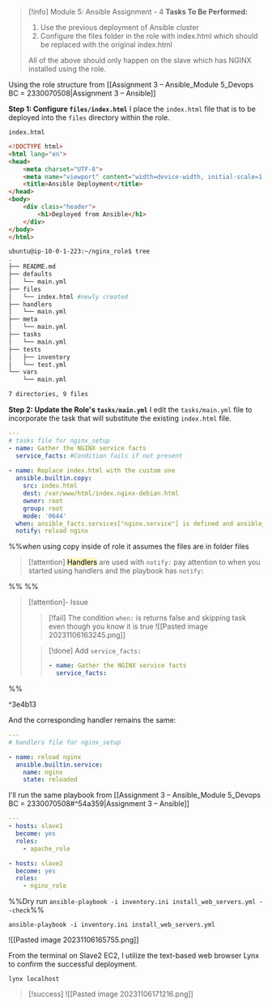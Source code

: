 
> [!info] Module 5: Ansible Assignment - 4
> **Tasks To Be Performed:** 
> 1. Use the previous deployment of Ansible cluster 
> 2. Configure the files folder in the role with index.html which should be replaced with the original index.html 
> 
> All of the above should only happen on the slave which has NGINX installed using the role.

Using the role structure from [[Assignment 3 – Ansible_Module 5_Devops BC = 2330070508|Assignment 3 – Ansible]] 

**Step 1: Configure `files/index.html`** 
I place the `index.html` file that is to be deployed into the `files` directory within the role.

`index.html`
```html
<!DOCTYPE html>
<html lang="en">
<head>
    <meta charset="UTF-8">
    <meta name="viewport" content="width=device-width, initial-scale=1.0">
    <title>Ansible Deployment</title>
</head>
<body>
    <div class="header">
        <h1>Deployed from Ansible</h1>
    </div>
</body>
</html>
```


```bash
ubuntu@ip-10-0-1-223:~/nginx_role$ tree
.
├── README.md
├── defaults
│   └── main.yml
├── files
│   └── index.html #newly created
├── handlers
│   └── main.yml
├── meta
│   └── main.yml
├── tasks
│   └── main.yml
├── tests
│   ├── inventory
│   └── test.yml
└── vars
    └── main.yml

7 directories, 9 files
```



**Step 2: Update the Role's `tasks/main.yml`** 
I edit the `tasks/main.yml` file to incorporate the task that will substitute the existing `index.html` file.

```yaml
---
# tasks file for nginx_setup
- name: Gather the NGINX service facts
  service_facts: #Condition fails if not present
  
- name: Replace index.html with the custom one
  ansible.builtin.copy:
    src: index.html
    dest: /var/www/html/index.nginx-debian.html
    owner: root
    group: root
    mode: '0644'
  when: ansible_facts.services["nginx.service"] is defined and ansible_facts.services["nginx.service"].state == "running"
  notify: reload nginx
```

%%when using copy inside of role it assumes the files are in folder files

> [!attention]
> <mark style="background: #FFF3A3A6;">Handlers</mark> are used with `notify:` pay attention to when you started using handlers and the playbook has `notify:`

%%
%%
> [!attention]- Issue
> > [!fail] The condition `when:` is returns false and skipping task even though you know it is true
> > ![[Pasted image 20231106163245.png]]
> 
> > [!done] Add `service_facts:`
> > ```yaml
> > - name: Gather the NGINX service facts
> >   service_facts:
> > ```
> > 
> 

%%

^3e4b13

And the corresponding handler remains the same:
```yaml
---
# handlers file for nginx_setup

- name: reload nginx
  ansible.builtin.service:
    name: nginx
    state: reloaded
```

I'll run the same playbook from [[Assignment 3 – Ansible_Module 5_Devops BC = 2330070508#^54a359|Assignment 3 – Ansible]]

```yaml
---
- hosts: slave1
  become: yes
  roles:
    - apache_role

- hosts: slave2
  become: yes
  roles:
    - nginx_role
```

%%Dry run `ansible-playbook -i inventory.ini install_web_servers.yml --check`%%

```
ansible-playbook -i inventory.ini install_web_servers.yml 
```
![[Pasted image 20231106165755.png]]

From the terminal on Slave2 EC2, I utilize the text-based web browser Lynx to confirm the successful deployment.
```
lynx localhost
```

> [!success]
> ![[Pasted image 20231106171216.png]]
